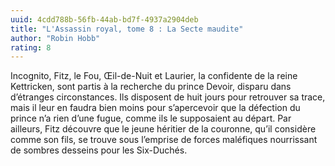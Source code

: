 ```yaml
---
uuid: 4cdd788b-56fb-44ab-bd7f-4937a2904deb
title: "L'Assassin royal, tome 8 : La Secte maudite"
author: "Robin Hobb"
rating: 8
---
```


Incognito, Fitz, le Fou, Œil-de-Nuit et Laurier, la confidente de la reine Kettricken, sont partis à la recherche du prince Devoir, disparu dans d’étranges circonstances. Ils disposent de huit jours pour retrouver sa trace, mais il leur en faudra bien moins pour s’apercevoir que la défection du prince n’a rien d’une fugue, comme ils le supposaient au départ. Par ailleurs, Fitz découvre que le jeune héritier de la couronne, qu’il considère comme son fils, se trouve sous l’emprise de forces maléfiques nourrissant de sombres desseins pour les Six-Duchés.